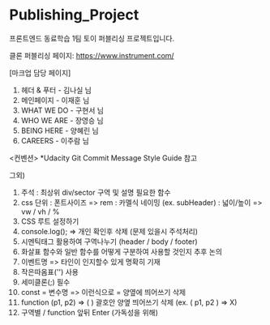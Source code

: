 # Publishing_Project

프론트엔드 동료학습 1팀 토이 퍼블리싱 프로젝트입니다.

클론 퍼블리싱 페이지:
https://www.instrument.com/

[마크업 담당 페이지]
1) 헤더 & 푸터 - 김나실 님
2) 메인페이지 - 이재훈 님
3) WHAT WE DO - 구현서 님
4) WHO WE ARE - 장영승 님
5) BEING HERE - 양혜린 님
6) CAREERS - 이주람 님

<컨벤션>
*Udacity Git Commit Message Style Guide 참고

그외)
1. 주석
 : 최상위 div/sector 구역 및 설명 필요한 함수 
2. css 단위
 : 폰트사이즈 => rem
 : 카멜식 네이밍 (ex. subHeader)
 : 넓이/높이 => vw / vh / %
3. CSS 루트 설정하기
4. console.log(); => 개인 확인후 삭제 (문제 있을시 주석처리)
5. 시멘틱태그 활용하여 구역나누기 (header / body / footer)
6. 화살표 함수와 일반 함수를 어떻게 구분하여 사용할 것인지 추후 논의
7. 이벤트명 => 타인이 인지할수 있게 명확히 기재
8. 작은따옴표('') 사용
9. 세미클론(;) 필수
10. const = 변수명 => 이런식으로 = 양옆에 띄어쓰기 삭제
11. function (p1, p2) => ( ) 괄호안 양옆 띄어쓰기 삭제  (ex. ( p1, p2 ) => X)
12. 구역별 / function 앞뒤 Enter (가독성을 위해)
